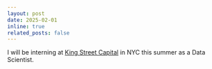 ```yaml
---
layout: post
date: 2025-02-01
inline: true
related_posts: false
---
```


I will be interning at [King Street Capital](https://www.kingstreet.com/) in NYC this summer as a Data Scientist.
